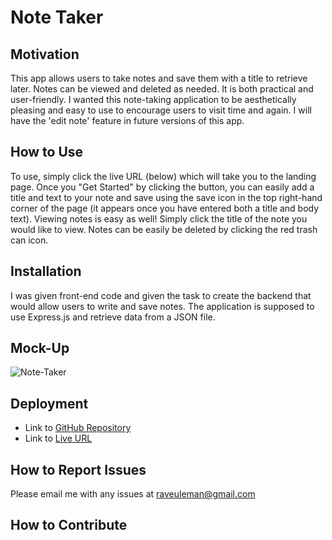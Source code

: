 # Note Taker

## Motivation
This app allows users to take notes and save them with a title to retrieve later. Notes can be viewed and deleted as needed. It is both practical and user-friendly. I wanted this note-taking application to be aesthetically pleasing and easy to use to encourage users to visit time and again. I will have the 'edit note' feature in future versions of this app. 

## How to Use
To use, simply click the live URL (below) which will take you to the landing page. Once you "Get Started" by clicking the button, you can easily add a title and text to your note and save using the save icon in the top right-hand corner of the page (it appears once you have entered both a title and body text). Viewing notes is easy as well! Simply click the title of the note you would like to view. Notes can be easily be deleted by clicking the red trash can icon. 

## Installation
I was given front-end code and given the task to create the backend that would allow users to write and save notes. The application is supposed to use Express.js and retrieve data from a JSON file. 

## Mock-Up
![Note-Taker]()

## Deployment
* Link to [GitHub Repository](https://github.com/rayna-v/Note-Taker)
* Link to [Live URL]()

## How to Report Issues
Please email me with any issues at raveuleman@gmail.com

## How to Contribute
